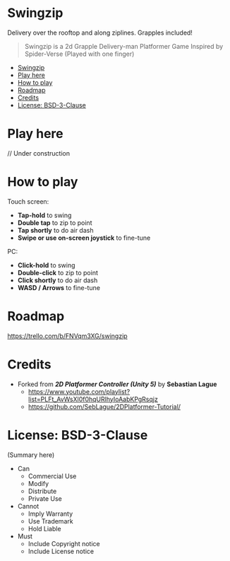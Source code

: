 # Swingzip

Delivery over the rooftop and along ziplines. Grapples included!

> Swingzip is a 2d Grapple Delivery-man Platformer Game Inspired by Spider-Verse (Played with one finger)


- [Swingzip](#swingzip)
- [Play here](#play-here)
- [How to play](#how-to-play)
- [Roadmap](#roadmap)
- [Credits](#credits)
- [License: BSD-3-Clause](#license-bsd-3-clause)


# Play here

// Under construction

# How to play

Touch screen:

- **Tap-hold** to swing
- **Double tap** to zip to point
- **Tap shortly** to do air dash
- **Swipe or use on-screen joystick** to fine-tune

PC:

- **Click-hold** to swing
- **Double-click** to zip to point
- **Click shortly** to do air dash
- **WASD / Arrows** to fine-tune


# Roadmap

https://trello.com/b/FNVqm3XG/swingzip

# Credits

- Forked from ***2D Platformer Controller (Unity 5)*** by **Sebastian Lague**
  - https://www.youtube.com/playlist?list=PLFt_AvWsXl0f0hqURlhyIoAabKPgRsqjz  
  - https://github.com/SebLague/2DPlatformer-Tutorial/


# License: BSD-3-Clause

(Summary here)

- Can
    - Commercial Use
    - Modify
    - Distribute
    - Private Use
- Cannot
    - Imply Warranty
    - Use Trademark
    - Hold Liable
- Must
    - Include Copyright notice
    - Include License notice